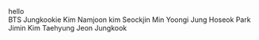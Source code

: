 hello
<br>
BTS Jungkookie 
Kim Namjoon
kim Seockjin
Min Yoongi
Jung Hoseok
Park Jimin
Kim Taehyung
Jeon Jungkook
